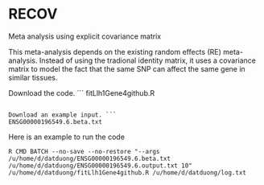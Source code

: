 # RECOV
Meta analysis using explicit covariance matrix


This meta-analysis depends on the existing random effects (RE) meta-analysis. Instead of using the tradional identity matrix, it uses a covariance matrix to model the fact that the same SNP can affect the same gene in similar tissues. 

Download the code. ```
fitLlh1Gene4github.R 
```

Download an example input. ```
ENSG00000196549.6.beta.txt 
```
Here is an example to run the code 

```
R CMD BATCH --no-save --no-restore "--args /u/home/d/datduong/ENSG00000196549.6.beta.txt /u/home/d/datduong/ENSG00000196549.6.output.txt 10" /u/home/d/datduong/fitLlh1Gene4github.R /u/home/d/datduong/log.txt
```
